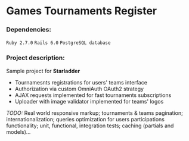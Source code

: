 # Games Tournaments Register

### Dependencies:
`Ruby 2.7.0`
`Rails 6.0`
`PostgreSQL database`

### Project description:
Sample project for **Starladder** 
 - Tournamesnts registrations for users' teams interface
 - Authorization via custom OmniAuth OAuth2 strategy
 - AJAX requests implemented for fast tournaments subscriptions
 - Uploader with image validator implemented for teams' logos

*TODO:* Real world responsive markup; tournaments & teams pagination;
internationalization; queries optimization for users participations
functionality; unit, functional, integration tests; caching (partials and
models)...